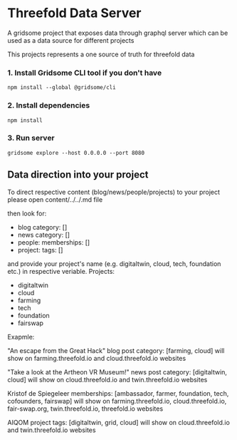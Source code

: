 # Threefold Data Server

A gridsome project that exposes data through graphql server which can be used as a data source
for different projects

This projects represents a one source of truth for threefold data


### 1. Install Gridsome CLI tool if you don't have

`npm install --global @gridsome/cli`

### 2. Install dependencies

`npm install`

### 3. Run server

`gridsome explore --host 0.0.0.0 --port 8080`


## Data direction into your project

To direct respective content (blog/news/people/projects) to your project please open 
content/../../.md file

then look for:
- blog
category: []
- news
category: []
- people:
memberships: []
- project:
tags: []

and provide your project's name (e.g. digitaltwin, cloud, tech, foundation etc.) in respective veriable.
Projects: 
- digitaltwin
- cloud
- farming
- tech
- foundation
- fairswap

Exapmle:

"An escape from the Great Hack" blog post
category: [farming, cloud]
will show on farming.threefold.io and cloud.threefold.io websites

"Take a look at the Artheon VR Museum!" news post
category: [digitaltwin, cloud]
will show on cloud.threefold.io and twin.threefold.io websites

Kristof de Spiegeleer
memberships: [ambassador, farmer, foundation, tech, cofounders, fairswap]
will show on farming.threefold.io, cloud.threefold.io, fair-swap.org, twin.threefold.io, threefold.io websites

AIQOM project
tags: [digitaltwin, grid, cloud]
will show on cloud.threefold.io and twin.threefold.io websites



